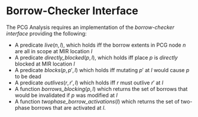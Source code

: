 # Borrow-Checker Interface

The PCG Analysis requires an implementation of the *borrow-checker interface*
providing the following:

- A predicate $\mathit{live}(n, l)$, which holds iff the borrow extents in PCG
  node $n$ are all in scope at MIR location $l$
- A predicate $\mathit{directly\_blocked}(p, l)$, which holds iff place $p$ is
  *directly* blocked at MIR location $l$
- A predicate $\mathit{blocks}(p, p', l)$ which holds iff mutating $p'$ at $l$
  would cause $p$ to be dead
- A predicate $\mathit{outlives}(r, r', l)$ which holds iff $r$ must outlive $r'$ at $l$
- A function $\mathit{borrows\_blocking}(p, l)$ which returns the set of borrows that would be invalidated if $p$ was modified at $l$
- A function $\mathit{twophase\_borrow\_activations}(l)$ which returns the set of two-phase borrows that are activated at $l$.
